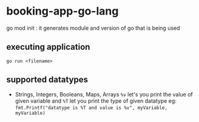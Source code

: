 # booking-app-go-lang

go mod init <module-name>: it generates module and version of go that is being used
 ## executing application 
 `go run <filename>`
 ## supported datatypes
 - Strings, Integers, Booleans, Maps, Arrays 
 `%v` let's you print the value of given variable and `%T` let you print the type of given datatype eg: `fmt.Printf("datatype is %T and value is %v", myVariable, myVariable)`